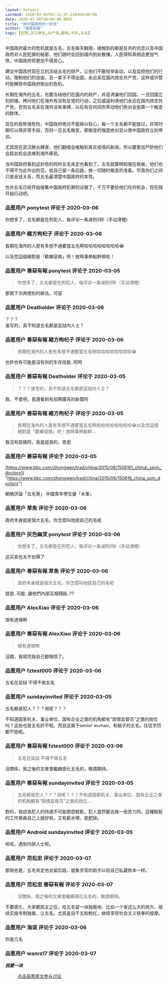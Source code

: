 ```yaml
---
layout: default
Lastmod: 2020-03-06T02:12:37.210466+00:00
date: 2020-03-06T00:00:00.000Z
title: "给中国政府的一封信"
author: "善惡有報"
tags: [犯罪,武汉肺炎,共产党,翻墙,中共,五毛]
---
```


中国政府最大的危机就是五毛，五毛每天翻墙，接触到的都是反共的讯息以及中国政府对人民犯罪的秘密，他们随时会回到墙内到处散播，人民得知真相会更加气愤，中国政府将更加不得民心。  
  
建议中国政府现在立刻冻结五毛的财产，让他们不敢轻举妄动，以及监控他们的行动，限制他们的自由，且一辈子不得出国，永远呆在国内效忠共产党，这样或许暂时能解除中国政府倒台的危机。  
  
长期在海外的五毛，也要冻结他们在国内的财产，并且诱骗他们回国，一旦回国立刻抓捕，拷问他们在海外有没有反党的行动，之后威逼利诱他们永远在国内效忠共产党。否则五毛呆在海外没有束缚，以后有任何风吹草动他们绝对会是第一个叛变的群体。  
  
现在的局势很危险，中国政府绝对不能掉以轻心，每一个五毛都不能放过，非常时期可以用非常手段，否则一旦五毛叛变，那叛变的强度绝对足以使中国政府立刻垮台。  
  
尤其现在武汉肺炎肆虐，他们翻墙会接触到真实疫情的新闻，所以要更加严防他们会趁此机会逃难到海外移民。  
  
当中国政府看到这封信的同时五毛肯定也看到了，五毛就算明知我在挑唆，他们也不得不为此作出防范，给自己留一条后路，做一切随时叛变的准备。毕竟你们之间只是金钱关系，而五毛最清楚中国政府的本性。  
  
也许五毛已经开始搜集中国政府犯罪的证据了，千万不要给他们任何机会，现在就开始行动吧。

            
### 品葱用户 **ponytest** 评论于 2020-03-06
        
你想多了，五毛都是在刑犯人，每评论一条减刑5秒（手动滑稽）
        


            
### 品葱用户 **緒方枸杞子** 评论于 2020-03-06
        
長期在海外的人是有多想不通要當五毛啊哈哈哈哈哈哈哈哈😂  
  
以及您這個絕對是「歡樂惡搞」吧！放時事熱點幹嘛啦！
        


            
### 品葱用户 **善惡有報 ponytest** 评论于 2020-03-05
        
> 你想多了，五毛都是在刑犯人，每评论一条减刑5秒（手动滑稽）

  
那我下次再想別的辦法，可惡
        


            
### 品葱用户 **Deatholder** 评论于 2020-03-06
        
？？？  
谁写的，真不知道五毛都是监狱内人士？
        


            
### 品葱用户 **善惡有報 緒方枸杞子** 评论于 2020-03-06
        
> 長期在海外的人是有多想不通要當五毛啊哈哈哈哈哈哈哈哈😂

  
也許也有可能是沒有別的生存技能..呵呵
        


            
### 品葱用户 **善惡有報 Deatholder** 评论于 2020-03-05
        
> ？？？谁写的，真不知道五毛都是监狱内人士？

  
我，不會吧，我還看到有招聘廣告的新聞阿
        


            
### 品葱用户 **善惡有報 緒方枸杞子** 评论于 2020-03-05
        
> 長期在海外的人是有多想不通要當五毛啊哈哈哈哈哈哈哈哈😂以及您這個絕對是「歡樂惡搞」吧！放時事熱點幹...

  
我沒有惡搞阿，我是認真的，恩恩
        


            
### 品葱用户 **善惡有報** 评论于 2020-03-05
        
[https://www.bbc.com/zhongwen/trad/china/2015/06/150616\_china\_spin\_doctors]( "https://www.bbc.com/zhongwen/trad/china/2015/06/150616_china_spin_doctors")  
  
網絡評論「五毛黨」 中國青年學生變「水軍」
        


            
### 品葱用户 **草魚** 评论于 2020-03-06
        
政府本身就是個大五毛，你怎麼叫他拔自己的毛呢
        


            
### 品葱用户 **灰色幽灵 ponytest** 评论于 2020-03-06
        
> 你想多了，五毛都是在刑犯人，每评论一条减刑5秒（手动滑稽）

  
这买卖也太不划算了
        


            
### 品葱用户 **善惡有報 草魚** 评论于 2020-03-06
        
> 政府本身就是個大五毛，你怎麼叫他拔自己的毛呢

  
就是..可能..讓他們內部互相殘殺..??
        


            
### 品葱用户 **AlexXiao** 评论于 2020-03-06
        
很有道理啊
        


            
### 品葱用户 **善惡有報 AlexXiao** 评论于 2020-03-06
        
> 很有道理啊

  
沒錯，我寫完我自己都相信了。
        


            
### 品葱用户 **fztest000** 评论于 2020-03-06
        
五毛在监狱 不得不做五毛
        


            
### 品葱用户 **sundayinvited** 评论于 2020-03-05
        
五毛都是犯人？？？闹呢？？？  
  
不知道国家机关、事业单位、国有企业之类的机构都有“舆情监督员”之类的岗位吗？这些也是五毛好不啦。而且这属于senior wumao，有脑子的五毛。往往学历都不低呢。
        


            
### 品葱用户 **善惡有報 fztest000** 评论于 2020-03-06
        
> 五毛在监狱 不得不做五毛

  
沒關係，我之後的文章會繼續感化五毛的，敬請期待。
        


            
### 品葱用户 **善惡有報 sundayinvited** 评论于 2020-03-05
        
> 五毛都是犯人？？？闹呢？？？不知道国家机关、事业单位、国有企业之类的机构都有“舆情监督员”之类的岗位...

  
對的，我認為犯人的待遇不可能那麼輕鬆，犯人當然都去做一些苦力阿。這種輕鬆的工作黨員自己上就好啦，又有薪水領，是肥缺。
        


            
### 品葱用户 **Android sundayinvited** 评论于 2020-03-05
        
哈哈，遇到内部人士啦。
        


            
### 品葱用户 **范松忠** 评论于 2020-03-07
        
那倒也是，五毛肯定也会留后路，就象贪官的助手以前自己私藏账本一样。
        


            
### 品葱用户 **范松忠 善惡有報** 评论于 2020-03-07
        
> 沒關係，我之後的文章會繼續感化五毛的，敬請期待。

  
  
不要感化，大家都民主之后，给五毛留一块独裁地，比如一个省这么大的地方，继续实施专制独裁，让五毛，尤其是自干五和粉红，继续享受社会主义铁拳的按摩。
        


            
### 品葱用户 **海诺** 评论于 2020-03-06
        
你是几毛
        


            
### 品葱用户 **wanra17** 评论于 2020-03-07
        
**_我要一块_**
        






> [点击品葱原文参与讨论](https://pincong.rocks/article/15709)


